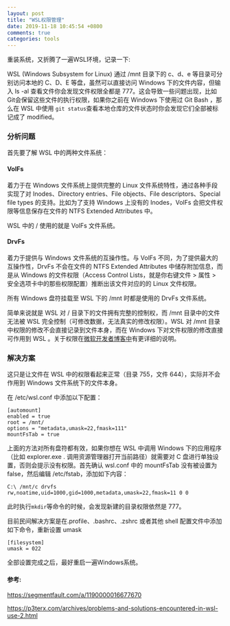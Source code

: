 ```yaml
---
layout: post
title: "WSL权限管理"
date: 2019-11-18 10:45:54 +0800
comments: true
categories: tools
---
```


重装系统，又折腾了一遍WSL环境，记录一下:

WSL (Win­dows Sub­sys­tem for Linux) 通过 /mnt 目录下的 c、d、e 等目录可分别访问本地的 C、D、E 等盘，虽然可以直接访问 Win­dows 下的文件内容，但输入 ls -al 查看文件你会发现文件权限全都是 777。这会导致一些问题出现，比如 Git会保留这些文件的执行权限，如果你之前在 Win­dows 下使用过 Git Bash ，那么在 WSL 中使用 `git status`查看本地仓库的文件状态时你会发现它们全部被标记成了 modified。

<!-- more -->

### 分析问题

首先要了解 WSL 中的两种文件系统：

#### VolFs
着力于在 Win­dows 文件系统上提供完整的 Linux 文件系统特性，通过各种手段实现了对 In­odes、Di­rec­tory en­tries、File ob­jects、File de­scrip­tors、Spe­cial file types 的支持。比如为了支持 Win­dows 上没有的 In­odes，VolFs 会把文件权限等信息保存在文件的 NTFS Ex­tended At­trib­utes 中。

WSL 中的 / 使用的就是 VolFs 文件系统。

#### DrvFs
着力于提供与 Win­dows 文件系统的互操作性。与 VolFs 不同，为了提供最大的互操作性，DrvFs 不会在文件的 NTFS Ex­tended At­trib­utes 中储存附加信息，而是从 Win­dows 的文件权限（Ac­cess Con­trol Lists，就是你右键文件 > 属性 > 安全选项卡中的那些权限配置）推断出该文件对应的的 Linux 文件权限。

所有 Win­dows 盘符挂载至 WSL 下的 /mnt 时都是使用的 DrvFs 文件系统。

简单来说就是 WSL 对 / 目录下的文件拥有完整的控制权，而 /mnt 目录中的文件无法被 WSL 完全控制（可修改数据，无法真实的修改权限）。WSL 对 /mnt 目录中权限的修改不会直接记录到文件本身，而在 Win­dows 下对文件权限的修改直接可作用到 WSL 。关于权限在[微软开发者博客中](https://p3terx.com/go/aHR0cHM6Ly9kZXZibG9ncy5taWNyb3NvZnQuY29tL2NvbW1hbmRsaW5lL2NobW9kLWNob3duLXdzbC1pbXByb3ZlbWVudHMv)有更详细的说明。

### 解决方案

这只是让文件在 WSL 中的权限看起来正常（目录 755，文件 644），实际并不会作用到 Win­dows 文件系统下的文件本身。

在 /etc/wsl.conf 中添加以下配置：

```
[automount]
enabled = true
root = /mnt/
options = "metadata,umask=22,fmask=111"
mountFsTab = true
```

上面的方法对所有盘符都有效，如果你想在 WSL 中调用 Win­dows 下的应用程序（比如 explorer.exe . 调用资源管理器打开当前路径）就需要对 C 盘进行单独设置，否则会提示没有权限。首先确认 wsl.conf 中的 mountFsTab 没有被设置为 false，然后编辑 /etc/fstab，添加如下内容：

```
C:\ /mnt/c drvfs rw,noatime,uid=1000,gid=1000,metadata,umask=22,fmask=11 0 0
```

此时执行`mkdir`等命令的时候，会发现新建的目录权限依然是 777。

目前民间解决方案是在.profile、.bashrc、.zshrc 或者其他 shell 配置文件中添加如下命令，重新设置 umask

```
[filesystem]
umask = 022
```

全部设置完成之后，最好重启一遍Windows系统。


#### 参考:

https://segmentfault.com/a/1190000016677670

https://p3terx.com/archives/problems-and-solutions-encountered-in-wsl-use-2.html
